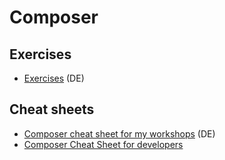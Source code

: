 # Composer

## Exercises
- [Exercises](composer-exercises-de.md) (DE)

## Cheat sheets
- [Composer cheat sheet for my workshops](composer-cheatsheet-de.md) (DE)
- [Composer Cheat Sheet for developers](https://composer.json.jolicode.com/)
